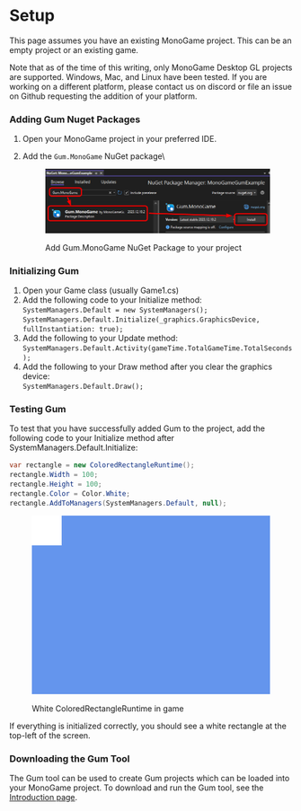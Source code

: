 # Setup

This page assumes you have an existing MonoGame project. This can be an empty project or an existing game.

Note that as of the time of this writing, only MonoGame Desktop GL projects are supported. Windows, Mac, and Linux have been tested. If you are working on a different platform, please contact us on discord or file an issue on Github requesting the addition of your platform.

### Adding Gum Nuget Packages

1. Open your MonoGame project in your preferred IDE.
2.  Add the `Gum.MonoGame` NuGet package\


    <figure><img src="../.gitbook/assets/image (1) (1) (1) (1) (1) (1) (1) (1) (1) (1) (1) (1) (1) (1) (1) (1) (1).png" alt=""><figcaption><p>Add Gum.MonoGame NuGet Package to your project</p></figcaption></figure>

### Initializing Gum

1. Open your Game class (usually Game1.cs)
2. Add the following code to your Initialize method:\
   `SystemManagers.Default = new SystemManagers(); SystemManagers.Default.Initialize(_graphics.GraphicsDevice, fullInstantiation: true);`
3. Add the following to your Update method:\
   `SystemManagers.Default.Activity(gameTime.TotalGameTime.TotalSeconds);`
4. Add the following to your Draw method after you clear the graphics device:\
   `SystemManagers.Default.Draw();`

### Testing Gum

To test that you have successfully added Gum to the project, add the following code to your Initialize method after SystemManagers.Default.Initialize:

```csharp
var rectangle = new ColoredRectangleRuntime();
rectangle.Width = 100;
rectangle.Height = 100;
rectangle.Color = Color.White;
rectangle.AddToManagers(SystemManagers.Default, null);
```

<figure><img src="../.gitbook/assets/image (25).png" alt=""><figcaption><p>White ColoredRectangleRuntime in game</p></figcaption></figure>

If everything is initialized correctly, you should see a white rectangle at the top-left of the screen.

### Downloading the Gum Tool

The Gum tool can be used to create Gum projects which can be loaded into your MonoGame project. To download and run the Gum tool, see the [Introduction page](../#downloading-gum).


